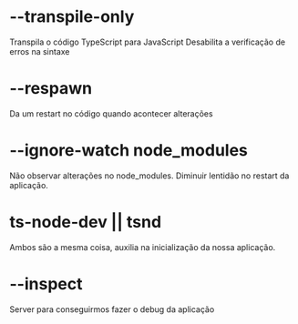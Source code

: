 # --transpile-only
Transpila o código TypeScript para JavaScript
Desabilita a verificação de erros na sintaxe

# --respawn
Da um restart no código quando acontecer alterações

# --ignore-watch node_modules
Não observar alterações no node_modules. Diminuir lentidão no restart da aplicação.

# ts-node-dev || tsnd
Ambos são a mesma coisa, auxilia na inicialização da nossa aplicação.

# --inspect
Server para conseguirmos fazer o debug da aplicação